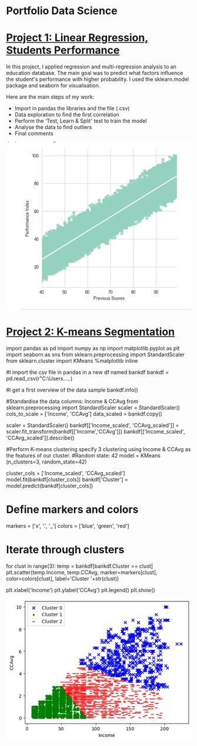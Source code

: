 # Portfolio Data Science 

# [Project 1: Linear Regression, Students Performance](https://github.com/PlayingNumbers/ball_image_classifier) 
In this project, I applied regression and multi-regression analysis to an education database. The main goal was to predict what factors influence the student's performance with higher probability. I used the sklearn.model package and seaborn for visualisation. 

Here are the main steps of my work:
- Import in pandas the libraries and the file (.csv)
- Data exploration to find the first correlation  
- Perform the 'Test, Learn & Split' test to train the model 
- Analyse the data to find outliers
- Final comments

![](/images/lr.png)


# [Project 2: K-means Segmentation](https://github.com/PlayingNumbers/ds_salary_proj) 

import pandas as pd
import numpy as np
import matplotlib.pyplot as plt
import seaborn as sns
from sklearn.preprocessing import StandardScaler 
from sklearn.cluster import KMeans
%matplotlib inline 

#I import the csv file in pandas in a new df named bankdf
bankdf = pd.read_csv(r"C:\Users\.....)

#I get a first overview of the data sample
bankdf.info()

#Standardise the data columns: Income & CCAvg
from sklearn.preprocessing import StandardScaler
scaler = StandardScaler()
cols_to_scale = ['Income', 'CCAvg']
data_scaled = bankdf.copy()

scaler = StandardScaler()
bankdf[['Income_scaled', 'CCAvg_scaled']] = scaler.fit_transform(bankdf[['Income','CCAvg']])
bankdf[['Income_scaled', 'CCAvg_scaled']].describe()

#Perform K-means clustering specify 3 clustering using Income & CCAvg as the features of our cluster.
#Random state: 42 
model = KMeans (n_clusters=3, random_state=42)

cluster_cols = ['Income_scaled', 'CCAvg_scaled']
model.fit(bankdf[cluster_cols])
bankdf['Cluster'] = model.predict(bankdf[cluster_cols])


# Define markers and colors
markers = ['x', '.', '_']
colors = ['blue', 'green', 'red']

# Iterate through clusters
for clust in range(3):
    temp = bankdf[bankdf.Cluster == clust]  
    plt.scatter(temp.Income, temp.CCAvg, marker=markers[clust], color=colors[clust], label='Cluster '+str(clust)) 
    
plt.xlabel('Income')
plt.ylabel('CCAvg')
plt.legend()
plt.show()

![](/images/kmeans.png)





